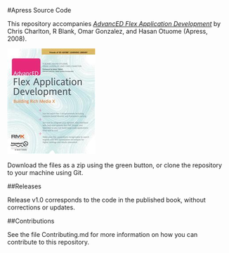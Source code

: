 #Apress Source Code

This repository accompanies [*AdvancED Flex Application Development*](http://www.apress.com/9781590598962) by Chris Charlton, R Blank, Omar Gonzalez, and Hasan Otuome (Apress, 2008).

![Cover image](9781590598962.jpg)

Download the files as a zip using the green button, or clone the repository to your machine using Git.

##Releases

Release v1.0 corresponds to the code in the published book, without corrections or updates.

##Contributions

See the file Contributing.md for more information on how you can contribute to this repository.
